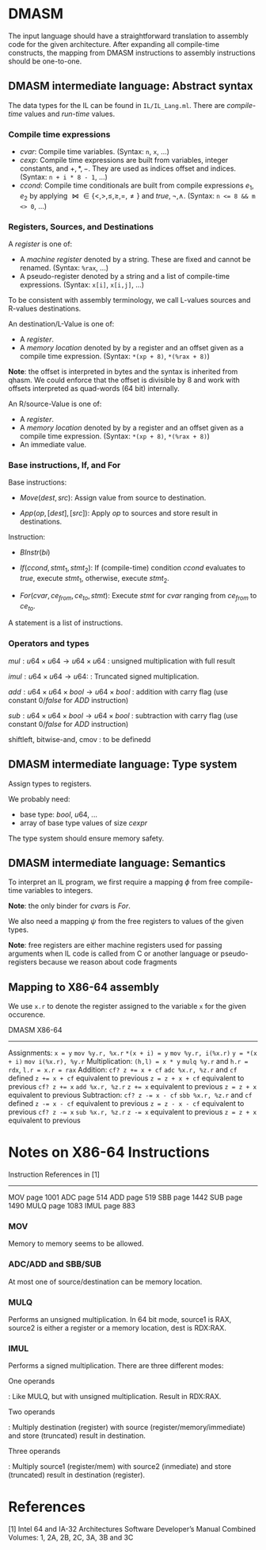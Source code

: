 # DMASM

The input language should have a straightforward translation to
assembly code for the given architecture. After expanding all
compile-time constructs, the mapping from DMASM instructions
to assembly instructions should be one-to-one.

## DMASM intermediate language: Abstract syntax

The data types for the IL can be found in `IL/IL_Lang.ml`.
There are *compile-time* values and *run-time* values.

### Compile time expressions

* $cvar$: Compile time variables. (Syntax: `n`, `x`, ...)
* $cexp$: Compile time expressions are built from variables,
  integer constants, and $+, *, -$. They are used as indices offset and indices.
  (Syntax: `n + i * 8 - 1`, ...)
* $ccond$: Compile time conditionals are built from compile expressions $e_1, e_2$
  by applying $\bowtie \in \{<,>,\leq,\geq,=,\neq\}$
  and $true, \neg, \land$.
  (Syntax: `n <= 8 && m <> 0`, ...)

### Registers, Sources, and Destinations


A *register* is one of:

* A *machine register* denoted by a string.
  These are fixed and cannot be renamed.
  (Syntax: `%rax`, ...)
* A pseudo-register denoted by a string and a list
  of compile-time expressions.
  (Syntax: `x[i]`, `x[i,j]`, ...)

To be consistent with assembly terminology, we call
 L-values sources and R-values destinations.

An destination/L-Value is one of:

* A *register*.
* A *memory location* denoted by by a register and
  an offset given as a compile time expression.
  (Syntax: `*(xp + 8)`, `*(%rax + 8)`)

__Note__: the offset is interpreted in bytes and the syntax
is inherited from qhasm. We could enforce that the offset
is divisible by $8$ and work with offsets interpreted as
quad-words (64 bit) internally.

An R/source-Value is one of:

* A *register*.
* A *memory location* denoted by by a register and
  an offset given as a compile time expression.
  (Syntax: `*(xp + 8)`, `*(%rax + 8)`)
* An immediate value.


### Base instructions, If, and For

Base instructions:

* $Move(dest,src)$: Assign value from source to destination.

* $App(op,[dest],[src])$: Apply $op$ to sources and store result
  in destinations.

Instruction:

* $BInstr(bi)$

* $If(ccond,stmt_1,stmt_2)$: If (compile-time) condition $ccond$
  evaluates to $true$, execute $stmt_1$, otherwise, execute $stmt_2$.

* $For(cvar,ce_{from},ce_{to},stmt)$:
    Execute $stmt$ for $cvar$ ranging from $ce_{from}$ to $ce_{to}$.

A statement is a list of instructions.

### Operators and types

$mul : u64 \times u64 \to u64 \times u64$
: unsigned multiplication with full result

$imul : u64 \times u64 \to u64$:
: Truncated signed multiplication.

$add : u64 \times u64 \times bool \to u64 \times bool$
: addition with carry flag (use constant $0/false$ for $ADD$ instruction)

$sub : u64 \times u64 \times bool \to u64 \times bool$
: subtraction with carry flag (use constant $0/false$ for $ADD$ instruction)

shiftleft, bitwise-and, cmov
: to be definedd


## DMASM intermediate language: Type system

Assign types to registers.

We probably need:

* base type: $bool$, $u64$, ...
* array of base type values of size $cexpr$

The type system should ensure memory safety.

## DMASM intermediate language: Semantics

To interpret an IL program, we first require a mapping $\phi$
  from free compile-time variables to integers.

__Note__: the only binder for $cvar$s is $For$.

We also need a mapping $\psi$ from the free registers to values
  of the given types.

__Note__: free registers are either machine registers used for passing
  arguments when IL code is called from C or another language
  or pseudo-registers because we reason about code fragments

## Mapping to X86-64 assembly

We use `x.r` to denote the register assigned to the variable
`x` for the given occurence.

DMASM              X86-64
-----------------  ----------------------------------------------------------
Assignments:
`x = y`            `mov %y.r, %x.r`
`*(x + i) = y`     `mov %y.r, i(%x.r)`
`y = *(x + i)`     `mov i(%x.r), %y.r`
Multiplication:
`(h,l) = x * y`    `mulq %y.r` and `h.r = rdx`, `l.r = x.r = rax`
Addition:
`cf? z += x + cf`  `adc %x.r, %z.r` and `cf` defined
`z += x + cf`      equivalent to previous
`z = z + x + cf`   equivalent to previous
`cf? z += x`       `add %x.r, %z.r`
`z += x`      equivalent to previous
`z = z + x`   equivalent to previous
Subtraction:
`cf? z -= x - cf`  `sbb %x.r, %z.r` and `cf` defined
`z -= x - cf`      equivalent to previous
`z = z - x - cf`   equivalent to previous
`cf? z -= x`       `sub %x.r, %z.r`
`z -= x`           equivalent to previous
`z = z + x`        equivalent to previous



# Notes on X86-64 Instructions

Instruction  References in [1]
-----------  ---------------------
MOV          page 1001
ADC          page 514
ADD          page 519
SBB          page 1442
SUB          page 1490
MULQ         page 1083
IMUL         page 883


### MOV

Memory to memory seems to be allowed.

### ADC/ADD and SBB/SUB

At most one of source/destination can be memory location.

### MULQ

Performs an unsigned multiplication.
In 64 bit mode, source1 is RAX, source2 is either a register or a
memory location, dest is RDX:RAX.

### IMUL

Performs a signed multiplication. There are three different modes:

One operands

: Like MULQ, but with unsigned multiplication. Result in RDX:RAX.

Two operands

: Multiply destination (register) with source (register/memory/immediate)
  and store (truncated) result in destination.

Three operands

: Multiply source1 (register/mem) with source2 (inmediate)
  and store (truncated) result in destination (register).


# References

[1] Intel 64 and IA-32 Architectures Software Developer’s Manual
    Combined Volumes: 1, 2A, 2B, 2C, 3A, 3B and 3C